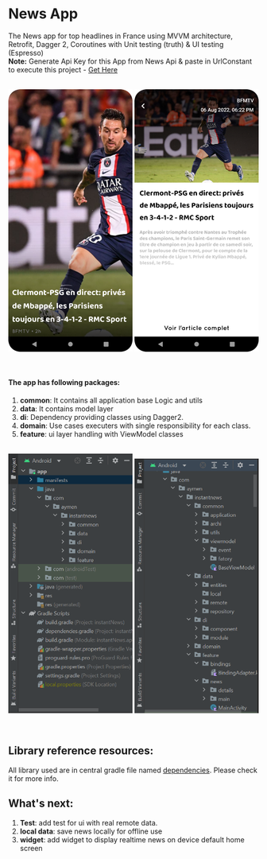 # News App

The News app for top headlines in France using MVVM architecture, Retrofit, Dagger 2, Coroutines with Unit testing (truth) & UI testing (Espresso)<br>
**Note:** Generate Api Key for this App from News Api & paste in UrlConstant to execute this project - [Get Here](https://newsapi.org/register) <br><br>
<p align="center">
        <img src="img/img1.png" width="250">
        <img src="img/img2.png" width="250">
</p>
<br>


#### The app has following packages:
1. **common**: It contains all application base Logic and utils
2. **data**: It contains model layer
3. **di**: Dependency providing classes using Dagger2.
4. **domain**: Use cases executers with single responsibility for each class.
5. **feature**: ui layer handling with ViewModel classes
<br><br>
<p align="center">
        <img src="img/news1.png" width="250">
        <img src="img/news2.png" width="250">
</p>
<br>

## Library reference resources:
 All library used are in central gradle file named [dependencies](dependencies.gradle). Please check it for more info.


## What's next:
1. **Test**: add test for ui with real remote data.
2. **local data**: save news locally for offline use
3. **widget**: add widget to display realtime news on device default home screen


